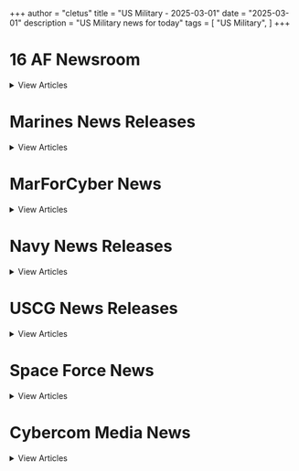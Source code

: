 +++ 
author = "cletus"
title = "US Military - 2025-03-01"
date = "2025-03-01"
description = "US Military news for today"
tags = [
    "US Military",
]
+++

# 16 AF Newsroom

<details>
<summary>View Articles</summary>
<br>

[16th Air Force member stays resilient through kidney disease](https://12ft.io/https://www.16af.af.mil/Newsroom/Article-Display/Article/4062792/16th-air-force-member-stays-resilient-through-kidney-disease/)

[526th Intelligence Squadron creates MIDNITE APEX, increasing combat readiness for peer conflict](https://12ft.io/https://www.16af.af.mil/Newsroom/Article-Display/Article/4026872/526th-intelligence-squadron-creates-midnite-apex-increasing-combat-readiness-fo/)

[363d ISR Wing recognized with Meritorious Unit Award from June 1, 2023 to May 31, 2024](https://12ft.io/https://www.16af.af.mil/Newsroom/Article-Display/Article/4015496/363d-isr-wing-recognized-with-meritorious-unit-award-from-june-1-2023-to-may-31/)

[AFTAC hosts scouts for merit badge event](https://12ft.io/https://www.16af.af.mil/Newsroom/Article-Display/Article/3999424/aftac-hosts-scouts-for-merit-badge-event/)

[COMACC, Command Chief immerse into AFTAC mission](https://12ft.io/https://www.16af.af.mil/Newsroom/Article-Display/Article/3998301/comacc-command-chief-immerse-into-aftac-mission/)

[16th Air Force strengthens strategic partnerships, increases interoperability in NATOâs largest cyber defense exercise](https://12ft.io/https://www.16af.af.mil/Newsroom/Article-Display/Article/3992107/16th-air-force-strengthens-strategic-partnerships-increases-interoperability-in/)

[16th Air Force continues Poland Cyber Command partnership with first-ever malware attack exercise](https://12ft.io/https://www.16af.af.mil/Newsroom/Article-Display/Article/3985460/16th-air-force-continues-poland-cyber-command-partnership-with-first-ever-malwa/)

[Defense Attaché group visits 16th Air Force, prepares for integrated deterrence](https://12ft.io/https://www.16af.af.mil/Newsroom/Article-Display/Article/3925601/defense-attach-group-visits-16th-air-force-prepares-for-integrated-deterrence/)

[Growing Cyber threats prompt Philippine Armyâs 1st 16th AF visit](https://12ft.io/https://www.16af.af.mil/Newsroom/Article-Display/Article/3928155/growing-cyber-threats-prompt-philippine-armys-1st-16th-af-visit/)

[Commentary: My first time riding the Memorial to Memorial Cycling Event](https://12ft.io/https://www.16af.af.mil/Newsroom/Article-Display/Article/3926621/commentary-my-first-time-riding-the-memorial-to-memorial-cycling-event/)

[FACT SHEET: Army Food Program](https://12ft.io/https://www.16af.af.mil/Newsroom/article/283418/fact_sheet_army_food_program)

[Fort Liberty is renamed Fort Bragg, effective immediately](https://12ft.io/https://www.16af.af.mil/Newsroom/article/283111/fort_liberty_is_renamed_fort_bragg_effective_immediately)

[Army prepares to celebrate its 250th birthday on June 14, 2025](https://12ft.io/https://www.16af.af.mil/Newsroom/article/282965/army_prepares_to_celebrate_its_250th_birthday_on_june_14_2025)

[Army breaks ground on state-of-the-art 6.8 mm ammunition production facility](https://12ft.io/https://www.16af.af.mil/Newsroom/article/282896/army_breaks_ground_on_state_of_the_art_6_8_mm_ammunition_production_facility)

[U.S. Army South leads joint task force in support of illegal alien holding operation in Guantanamo Bay](https://12ft.io/https://www.16af.af.mil/Newsroom/article/282782/u_s_army_south_leads_joint_task_force_in_support_of_illegal_alien_holding_operation_in_guantanamo_bay)

[Army identifies Third Soldier involved in Helicopter Crash](https://12ft.io/https://www.16af.af.mil/Newsroom/article/282772/army_identifies_third_soldier_involved_in_helicopter_crash)

[FACT SHEET: DCA Crash-Army aviation operational insights in the NCR](https://12ft.io/https://www.16af.af.mil/Newsroom/article/282769/fact_sheet_dca_crash_army_aviation_operational_insights_in_the_ncr)

[The Department of Army identifies two of three Army Soldiers involved in Helicopter Crash](https://12ft.io/https://www.16af.af.mil/Newsroom/article/282768/the_department_of_army_identifies_two_of_three_army_soldiers_involved_in_helicopter_crash)

[Recovery Underway for U.S. Army Helicopter Crash](https://12ft.io/https://www.16af.af.mil/Newsroom/article/282760/recovery_underway_for_u_s_army_helicopter_crash)

[President to honor seven Soldiers with nation’s top valor award](https://12ft.io/https://www.16af.af.mil/Newsroom/article/282349/president_to_honor_seven_soldiers_with_nations_top_valor_award)

[Army considers microreactors to increase installation readiness and resilience](https://12ft.io/https://www.16af.af.mil/Newsroom/article/282104/army_considers_microreactors_to_increase_installation_readiness_and_resilience)

[Honoring excellence: 2024 Army Acquisition Executive Awards celebrate acquisition innovators](https://12ft.io/https://www.16af.af.mil/Newsroom/article/282100/honoring_excellence_2024_army_acquisition_executive_awards_celebrate_acquisition_innovators)

[U.S. Army releases ‘America’s Army: 2024 Year in Review’](https://12ft.io/https://www.16af.af.mil/Newsroom/article/281829/u_s_army_releases_americas_army_2024_year_in_review)

[During a Pentagon ceremony the Secretary of the Army appoints five new civilian aides](https://12ft.io/https://www.16af.af.mil/Newsroom/article/281767/during_a_pentagon_ceremony_the_secretary_of_the_army_appoints_five_new_civilian_aides)

[Army releases Fiscal Year 2024 Annual Financial Report and audit results](https://12ft.io/https://www.16af.af.mil/Newsroom/article/281378/army_releases_fiscal_year_2024_annual_financial_report_and_audit_results)

[U.S. Army awards contract for domestic TNT production](https://12ft.io/https://www.16af.af.mil/Newsroom/article/281247/u_s_army_awards_contract_for_domestic_tnt_production)

[Army launches pilot to explore generative AI for acquisition activities](https://12ft.io/https://www.16af.af.mil/Newsroom/article/280500/army_launches_pilot_to_explore_generative_ai_for_acquisition_activities)

[Army to pilot secure, cloud environment for small businesses in the defense industrial base](https://12ft.io/https://www.16af.af.mil/Newsroom/article/280537/army_to_pilot_secure_cloud_environment_for_small_businesses_in_the_defense_industrial_base)

[Army exceeds FY 2024 active duty recruiting goals](https://12ft.io/https://www.16af.af.mil/Newsroom/article/280028/army_exceeds_fy_2024_active_duty_recruiting_goals)

[2024 class of the Army Acquisition Hall of Fame announced](https://12ft.io/https://www.16af.af.mil/Newsroom/article/279956/2024_class_of_the_army_acquisition_hall_of_fame_announced)

[Ukrainian President Zelenskyy praises Scranton, DOD for role supporting Ukraine](https://12ft.io/https://www.16af.af.mil/Newsroom/article/279907/ukrainian_president_zelenskyy_praises_scranton_dod_for_role_supporting_ukraine)

[In letter to Congress, Army Secretary outlines Continuing Resolution concerns](https://12ft.io/https://www.16af.af.mil/Newsroom/article/279836/in_letter_to_congress_army_secretary_outlines_continuing_resolution_concerns)

[Army selects Sierra Nevada Corporation as lead system integrator for its High Accuracy Detection and Exploitation System](https://12ft.io/https://www.16af.af.mil/Newsroom/article/279124/army_selects_sierra_nevada_corporation_as_lead_system_integrator_for_its_high_accuracy_detection_and_exploitation_system)

[DOD announces launch of online Housing Feedback System](https://12ft.io/https://www.16af.af.mil/Newsroom/article/278824/dod_announces_launch_of_online_housing_feedback_system)

[Army announces groundbreaking for cost-effective sustainable materials barracks at JBLM](https://12ft.io/https://www.16af.af.mil/Newsroom/article/278708/army_announces_groundbreaking_for_cost_effective_sustainable_materials_barracks_at_jblm)

[Subject specific information for the media](https://12ft.io/https://www.16af.af.mil/Newsroom/Press-Office/Press-Briefings)

[Events or announcements of note for the media](https://12ft.io/https://www.16af.af.mil/Newsroom/Press-Office/Press-Releases)

[HASC, SASC and Congressional testimony](https://12ft.io/https://www.16af.af.mil/Newsroom/Press-Office/Testimony)

[United States NavyChief of InformationAttn: US Navy1200 Navy PentagonWashington DC 20350-1200](https://12ft.io/https://www.16af.af.mil/Newsroom/)

</details>

# Marines News Releases

<details>
<summary>View Articles</summary>
<br>

[02/04/2025Marine Corps Passes FY24 Financial AuditFor the second year in a row, independent auditors verified that the Marine Corps’ financial records are materially accurate, complete, and compliant with federal regulations and issued an unmodified opinion for Fiscal Year 2024.Read More](https://12ft.io/https://www.marines.mil/News/Press-Releases/Press-Release-Display/Article/4052117/marine-corps-passes-fy24-financial-audit/)

[02/03/2025Deputy Commandant for Aviation Unveils 2025 Aviation Plan, Reinforcing Future Readiness and Technological IntegrationHeadquarters Marine Corps Aviation released the 2025 Marine Corps Aviation Plan, outlining a strategic framework that balances responding to today’s crises with modernizing Marine Aviation to ensure the Corps is prepared for tomorrow's fight. TheRead More](https://12ft.io/https://www.marines.mil/News/Press-Releases/Press-Release-Display/Article/4047771/deputy-commandant-for-aviation-unveils-2025-aviation-plan-reinforcing-future-re/)

[12/20/2024Death of General Thomas R. Morgan, 21st Assistant Commandant of the Marine CorpsThe Marine Corps announces the passing of the 21st Assistant Commandant of the Marine Corps, General Thomas R. Morgan on December 6, 2024.Read More](https://12ft.io/https://www.marines.mil/News/Press-Releases/Press-Release-Display/Article/4014125/death-of-general-thomas-r-morgan-21st-assistant-commandant-of-the-marine-corps/)

[12/19/2024Marine Corps releases Talent Management Update, remains committed to empowering Marines while enhancing lethalityThe Marine Corps released the latest Talent Management update in support of Force Design, highlighting the continuous efforts to modernize and innovate its talent management systems, enhancing readiness and empowering Marines to thrive in a dynamic operational environment. Building on the foundation set by Talent Management 2030 and the Talent Management Campaign Plan 2023-2025, Manpower and Reserve Affairs (M&RA) achieved significant milestones in retaining, developing, and optimizing the force.Read More](https://12ft.io/https://www.marines.mil/News/Press-Releases/Press-Release-Display/Article/4012676/marine-corps-releases-talent-management-update-remains-committed-to-empowering/)

[12/14/2024USMC/MOD Joint Statement - Commencement of Force FlowA small detachment of approximately 100 logistics support Marines from III Marine Expeditionary Force (MEF) has started to relocate from Okinawa to Guam in line with the Joint Statement of the Security Consultative Committee (“2+2”) on July 28, 2024.Read More](https://12ft.io/https://www.marines.mil/News/Press-Releases/Press-Release-Display/Article/4002316/usmcmod-joint-statement-commencement-of-force-flow/)

[09/23/2024Marine Corps crushes fiscal year 2024 end strength with historic retention, recruiting successThe Marine Corps achieved historic first-term reenlistment numbers and exceeded its retention goal for Fiscal Year 2024 in a competitive and challenging environment.  Engaged leaders across the Marine Corps retained the most qualified Marines at levels not seen in over a decade. Additionally, these efforts contributed to the Marine Corps exceeding its authorized end strength requirement, which is a summation of recruiting and retention efforts.Read More](https://12ft.io/https://www.marines.mil/News/Press-Releases/Press-Release-Display/Article/3913938/marine-corps-crushes-fiscal-year-2024-end-strength-with-historic-retention-recr/)

[08/08/2024SECNAV Del Toro Reflects on Three Years in Office at the Future Warfighting SymposiumSecretary of the Navy Carlos Del Toro delivered remarks at the Future Warfighting Symposium at the Naval War College in Newport, R.I., Aug. 8. Secretary Del Toro addressed new Naval War College (NWC) students, faculty, and staff on the eve of his third anniversary in office.Read More](https://12ft.io/https://www.marines.mil/News/Press-Releases/Press-Release-Display/Article/3867626/secnav-del-toro-reflects-on-three-years-in-office-at-the-future-warfighting-sym/)

[07/24/2024MARINE BARRACKS WASHINGTON TO HOST ENLISTED-LED EVENING PARADEMarine Barracks Washington will host an enlisted-led Evening Parade at Marine Barracks Washington, D.C., this Friday, July 26 at 8:45 pm.Read More](https://12ft.io/https://www.marines.mil/News/Press-Releases/Press-Release-Display/Article/3849706/marine-barracks-washington-to-host-enlisted-led-evening-parade/)

[06/25/2024Marine Corps launches Barracks Digital Maintenance Request System Service-WideThe Marine Corps launched and has fully implemented QSRMax, which is the service’s main effort to upgrade its maintenance request system from analog to digital.Read More](https://12ft.io/https://www.marines.mil/News/Press-Releases/Press-Release-Display/Article/3816553/marine-corps-launches-barracks-digital-maintenance-request-system-service-wide/)

[06/12/2024CMC Signs the First Training and Education Annual Report on Force DesignU.S. Marine Corps Commandant General Eric M. Smith has signed the U.S. Marine Corps Training and Education Annual Report (TEAR), June, 12, 2024. Published and distributed by Commanding General U.S. Marine Corps Training and Education Command (TECOM) Lieutenant General Kevin M. Iiams, the TEAR is the first annual report since the publishing of Training and Education 2030 (TE2030) by General David H. Berger, the 38th Commandant of the Marine Corps. The 14-page document outlines how CG TECOM has organized, progressed, and accomplished the 37 Force Design directed actions from TE2030.Read More](https://12ft.io/https://www.marines.mil/News/Press-Releases/Press-Release-Display/Article/3804646/cmc-signs-the-first-training-and-education-annual-report-on-force-design/)

</details>

# MarForCyber News

<details>
<summary>View Articles</summary>
<br>

[Marines with Marine Corps Forces Cyberspace Command - Marines with Marine Corps Forces Cyberspace Command pose for photos in cyber operations room at Lasswell Hall aboard Fort Meade, Maryland, Feb. 5, 2020. MARFORCYBER Marines conduct offensive and defensive cyber operations in support of United States Cyber Command and operate, secure and defend the Marine Corps Enterprise Network. This image is a photo illustration.The Marine Corps is Stepping Up its Efforts to Turn its Network into a WeaponWhen the United States must rapidly respond to crisis, it sends the U.S. Marine Corps. Organized in a self-sufficient unit, a Marine Air Ground Task Force (MAGTF) brings together the Marine Corps' infantry, armored, artillery, air, command, and logistics power to conduct highly-coordinated amphibious operations and landings abroad.These operationsRead More](https://12ft.io/https://www.marforcyber.marines.mil/News/Article/Article/3109116/the-marine-corps-is-stepping-up-its-efforts-to-turn-its-network-into-a-weapon/)

[Marine Corps Enhances its Cyber Cecurity Posture by Activating 3d Network BattalionThe Marine Corps is modernizing how it commands and controls its enterprise network.  A dedicated group will now empower the Corps’ ability to prevent and counter adversarial cyber-attacks and minimize network disruptions and outages.Read More](https://12ft.io/https://www.marforcyber.marines.mil/News/Article/Article/2946604/marine-corps-enhances-its-cyber-cecurity-posture-by-activating-3d-network-batta/)

[MARFORCYBER, MARFORRES, NETWORK, NETACT-RES, MFR, MCCOG - Col. Thomas Cleaver (left), commanding officer, Marine Corps Cyberspace Operations Group (MCCOG), Marine Forces Cyber Command (MARFORCYBER), takes charge of the formations of U.S. Marines and civilians during the Network Activity Reserve (NetAct-Res) activation ceremony at Marine Corps Support Facility New Orleans, Nov. 1, 2021.Marine Corps Activates Newest Cyber Defense Unit to Secure, Defend Reserve Force in CyberspaceThe Marine Corps has activated a new unit of cyber warriors in New Orleans to combat the ever-increasing threats in cyberspace in an effort to unify all cyber operations across the Corps. Unbeknownst to many, adversaries are disregarding traditional boundaries in attempts to disrupt and degrade communications, as well as, steal critical defense information on a daily basis. This unit is responsible for hardening, defending, and countering those threats for the Reserve Component spread across the United States at 158 Home Training Centers.Read More](https://12ft.io/https://www.marforcyber.marines.mil/News/Article/Article/2829653/marine-corps-activates-newest-cyber-defense-unit-to-secure-defend-reserve-force/)

[1st Network Activity - National Capital Region - Col. Edward J. Debish, the commanding officer of Marine Corps Cyberspace Operations Group speaks to Marines and civilians who are part of the new Network Activity - National Capital Region (NCR) during an activation ceremony at Marine Corps Base Quantico, Virginia, Aug. 31, 2020. Debish said “what this does for the Marine Corps, the big bang for our buck, is it provides unity of command and unity of effort.” The network provides robust, seamless, and secure end‐to‐end communications for all Marines; from the supporting establishment to forward-deployed forces.Marine Corps Activates Network Activity - NCR to Provide Unity of Command and Effort to the Enterprise NetworkThe Marine Corps is modernizing how it commands and controls its enterprise network. Now a dedicated group will upgrade the Corps’ ability to prevent and counter adversarial cyber-attacks and minimize network disruptions and outages.Read More](https://12ft.io/https://www.marforcyber.marines.mil/News/Article/Article/2333386/marine-corps-activates-network-activity-ncr-to-provide-unity-of-command-and-eff/)

[Midshipmen pose for a photo with David Luber, Executive Director, United States Cyber Command, at DreamPort in Columbia, Md., August 14. - Midshipmen pose for a photo with David Luber, Executive Director, United States Cyber Command, at DreamPort in Columbia, Md., August 14.Future Cyberspace Operators: 20 Interns Take Up Cyberwarfare Summer InternshipThe Marines are looking for the best and brightest minds to lead cyberspace operators in defense of the Nation. Nineteen U.S. Naval Academy Midshipmen and one Marine sergeant with the Marine Corps Enlisted Commissioning Education Program from The Citadel joined Marine Corps Forces Cyberspace Command for a summer internship at Fort George G. Meade, Maryland. The interns, hosted in two waves to mitigate the spread of COVID-19, were divided into small teams and embedded with seven of MARFORCYBER’s cyber mission force teams from 22 June to 14 August...Read More](https://12ft.io/https://www.marforcyber.marines.mil/News/Article/Article/2333524/future-cyberspace-operators-20-interns-take-up-cyberwarfare-summer-internship/)

[U.S. Marines assigned to 1st Network Battalion, Marine Corps Cyberspace Operations Group, stand in formation during the battalion transfer of authority at Marine Corps Base Camp Pendleton, California, June 4, 2020. 1st Network Bn., the first of six new Marine Corps network units, was created to improve oversight, command, and control of the Marine Corps enterprise network while managing building and local area networks around base. (U.S. Marine Corps photo by Staff Sgt. Donald Holbert) - U.S. Marines assigned to 1st Network Battalion, Marine Corps Cyberspace Operations Group, stand in formation during the battalion transfer of authority at Marine Corps Base Camp Pendleton, California, June 4, 2020. 1st Network Bn., the first of six new Marine Corps network units, was created to improve oversight, command, and control of the Marine Corps enterprise network while managing building and local area networks around base. (U.S. Marine Corps photo by Staff Sgt. Donald Holbert)Marine Corps Activates New Battalion to Fight in CyberspaceAn impactful change to Marine Corps cyberspace and information technology modernization occurred on June 4, 2020, aboard Marine Corps Base Camp Pendleton, California, with the activation of 1st Network Battalion, which marked the beginning of the Marine Corps Enterprise Network (MCEN) Command and Control (C2) modernization implementation plan.Read More](https://12ft.io/https://www.marforcyber.marines.mil/News/Article/Article/2228496/marine-corps-activates-new-battalion-to-fight-in-cyberspace/)

[Marines attending the Gamerjibe virtual career fair on May 20, 2020 occupy the Marine Corps booth.  The fair provided Students interested in technological careers the opportunity to connect virtually and free of charge using an immersive and interactive experience. - Marines attending the Gamerjibe virtual career fair on May 20, 2020 occupy the Marine Corps booth.  The fair provided Students interested in technological careers the opportunity to connect virtually and free of charge using an immersive and interactive experience.Innovating with Virtual RecruitingRecruiters with the 8th Marine Corps District attended their first online virtual career fair hosted by Gamerjibe on May 20, 2020. Also attending the fair were Marines with Marine Corps Forces Cyberspace Command and Marine Corps Tactical Systems Support Activity. The online event, which was free and open to the public, helped Marine recruiters educate and inform potential candidates in attendance while simultaneously engaging with other entrepreneurs and tech businesses in attendance, all while from the safety of home. Attendees could voice, video and text chat with Marines while exploring the virtual booth for more information on technical career opportunities with the Marine Corps.Read More](https://12ft.io/https://www.marforcyber.marines.mil/News/Article/Article/2207910/innovating-with-virtual-recruiting/)

[Marine Corps veteran Staff Sergeant Nathanial Vanderhayden, formerly a Marine Corps cyber operator, takes a group photo with old friends, after receiving the Meritorious Service Medal at a dinner February 18th. - Marine Corps veteran Staff Sergeant Nathanial Vanderhayden, formerly a Marine Corps cyber operator, takes a group photo with old friends, after receiving the Meritorious Service Medal at a dinner February 18th. Major General Matthew Glavy, and Sgt. Maj. Dan Krause, the commanding general and sergeant major of Marine Corps Forces Cyberspace Command, awarded Nate with the Meritorious Service Medal for the superior performance of his duties. (U.S. Marine Corps photo by Lance Cpl. Garrett Gillespie)Nathan Vanderhayden | From Marine to BusinessmanMarine Corps veteran Nathanial Vanderhayden, formerly a Marine Corps cyber operator, received the Meritorious Service Medal at a dinner on February 18th.Read More](https://12ft.io/https://www.marforcyber.marines.mil/News/Article/Article/2194900/nathan-vanderhayden-from-marine-to-businessman/)

[Maj. Gen. Matthew G. Glavy, Marine Corps Forces Cyberspace Command and Joint Task Force Ares commander, presides over a relief and appointment ceremony in Lasswell Hall, Fort Meade, Maryland, Mar. 19, 2020. During the ceremony, Sgt. Maj. Daniel L. Krause relinquished his duties as the sergeant major of MARFORCYBER while Sgt. Maj. Jay D. Williamson was appointed to fill the role. (Department of Defense photo by Joseph Wilbanks) - Maj. Gen. Matthew G. Glavy, Marine Corps Forces Cyberspace Command and Joint Task Force Ares commander, presides over a relief and appointment ceremony in Lasswell Hall, Fort Meade, Maryland, Mar. 19, 2020. During the ceremony, Sgt. Maj. Daniel L. Krause relinquished his duties as the sergeant major of MARFORCYBER while Sgt. Maj. Jay D. Williamson was appointed to fill the role. (Department of Defense photo by Joseph Wilbanks)MARFORCYBER Hosts Digital Relief and Appointment Ceremony: Bids Sgt. Maj. Krause Farewell, Welcomes Sgt. Maj. Williamson Through Video ConferenceFORT GEORGE G. MEADE, Md. – Sgt. Maj. Daniel L. Krause relinquished his duties as the sergeant major of Marine Corps Forces Cyberspace Command during a unique ceremony on Fort George G. Meade, Maryland, March 18.Read More](https://12ft.io/https://www.marforcyber.marines.mil/News/Article/Article/2119187/marforcyber-hosts-digital-relief-and-appointment-ceremony-bids-sgt-maj-krause-f/)

[Senior leaders visit Lasswell Hall - Maj. Gen. Mathew G. Glavy, commander of Marine Corps Forces Cyberspace Command and Joint Task Force Ares, welcomes Adm. Mike Gilday, 32nd Chief of Naval Operations and Gen. David H. Berger, 38th Commandant of the Marine Corps, to Lasswell Hall February 18, 2020. The senior leaders discussed current and future cyberspace operations conducted from the Joint Mission Operations Center Maryland. MARFORCYBER Marines conduct offensive and defensive cyber operations in support of United States Cyber Command and operate, secure and defend the Marine Corps Enterprise Network.Commandant of the Marine Corps Returns to MARFORCYBER HQ with Chief of Naval OperationsThe top-ranking officers from the Navy and Marine Corps, Adm. Mike Gilday, 32nd Chief of Naval Operations and Gen. David H. Berger, the 38th Commandant of the Marine Corps, visited Fort Meade, Maryland February 18, 2020. The two heads of the naval services toured Lasswell Hall and participated in the grand opening ceremony for the Cyber Foundry.Read More](https://12ft.io/https://www.marforcyber.marines.mil/News/Article/Article/2088397/commandant-of-the-marine-corps-returns-to-marforcyber-hq-with-chief-of-naval-op/)

</details>

# Navy News Releases

<details>
<summary>View Articles</summary>
<br>

[Commanding Officer of USS Harry S. Truman Relieved](https://12ft.io/https://www.navy.mil/Press-Office/Press-Releases/display-pressreleases/Article/4072087/commanding-officer-of-uss-harry-s-truman-relieved/)

[Chief of Naval Operations Visits New England Bases, Stresses Lethality and Readiness](https://12ft.io/https://www.navy.mil/Press-Office/Press-Releases/display-pressreleases/Article/4071603/chief-of-naval-operations-visits-new-england-bases-stresses-lethality-and-readi/)

[USS Harry S. Truman Involved in Collision at Sea](https://12ft.io/https://www.navy.mil/Press-Office/Press-Releases/display-pressreleases/Article/4065786/uss-harry-s-truman-involved-in-collision-at-sea/)

[Chief of Naval Operations Visits NSWC Crane, Purdue University](https://12ft.io/https://www.navy.mil/Press-Office/Press-Releases/display-pressreleases/Article/4063597/chief-of-naval-operations-visits-nswc-crane-purdue-university/)

[U.S. Navy Leaders Observe Joint Task Force Southern Guard Operations](https://12ft.io/https://www.navy.mil/Press-Office/Press-Releases/display-pressreleases/Article/4059675/us-navy-leaders-observe-joint-task-force-southern-guard-operations/)

[Truman Strike Group Units Arrive in Greece for Port Visit](https://12ft.io/https://www.navy.mil/Press-Office/Press-Releases/display-pressreleases/Article/4056366/truman-strike-group-units-arrive-in-greece-for-port-visit/)

[Chief of Naval Operations Hosts Thailand’s Head of Navy for Counterpart Visit](https://12ft.io/https://www.navy.mil/Press-Office/Press-Releases/display-pressreleases/Article/4055192/chief-of-naval-operations-hosts-thailands-head-of-navy-for-counterpart-visit/)

[Chief of Naval Operations Adm. Lisa Franchetti met with Commander-in-Chief of the Royal Thai Navy (RTN) Adm. Jirapol Wongwit, at the Pentagon, Feb. 4, 2025.](https://12ft.io/https://www.navy.mil/Press-Office/Press-Releases/display-pressreleases/Article/4054043/chief-of-naval-operations-adm-lisa-franchetti-met-with-commander-in-chief-of-th/)

[Operation Southern Spear: Latest Development in Operationalizing Robotic and Autonomous Systems](https://12ft.io/https://www.navy.mil/Press-Office/Press-Releases/display-pressreleases/Article/4044322/operation-southern-spear-latest-development-in-operationalizing-robotic-and-aut/)

[U.S. Navy Installations, Fleet Commands Participate in Annual Force Protection Exercise](https://12ft.io/https://www.navy.mil/Press-Office/Press-Releases/display-pressreleases/Article/4041783/us-navy-installations-fleet-commands-participate-in-annual-force-protection-exe/)

</details>

# USCG News Releases

<details>
<summary>View Articles</summary>
<br>

[Coast Guard interdicts 21 aliens west of Point Loma, Calif.](https://12ft.io/https://www.news.uscg.mil/Press-Releases/Article/4086888/coast-guard-interdicts-21-aliens-west-of-point-loma-calif/)

[Coast Guard medevacs cruise ship passenger experiencing strokes 300 miles offshore Hawaii](https://12ft.io/https://www.news.uscg.mil/Press-Releases/Article/4085805/coast-guard-medevacs-cruise-ship-passenger-experiencing-strokes-300-miles-offsh/)

[Availability of Public Notice for highway bridge proposal over Petaluma River](https://12ft.io/https://www.news.uscg.mil/Press-Releases/Article/4084594/availability-of-public-notice-for-highway-bridge-proposal-over-petaluma-river/)

[MULTIMEDIA RELEASE: Coast Guard, Port of Virginia Maritime Incident Response Team conclude search and rescue forum in Hampton](https://12ft.io/https://www.news.uscg.mil/Press-Releases/Article/4084005/multimedia-release-coast-guard-port-of-virginia-maritime-incident-response-team/)

[Coast Guard issues Captain of the Port order to Puerto Nuevo Terminal for violating hazardous cargo handling permit in San Juan](https://12ft.io/https://www.news.uscg.mil/Press-Releases/Article/4080606/coast-guard-issues-captain-of-the-port-order-to-puerto-nuevo-terminal-for-viola/)

[Coast Guard encounters over a dozen aliens off the coast of southern California](https://12ft.io/https://www.news.uscg.mil/Press-Releases/Article/4078346/coast-guard-encounters-over-a-dozen-aliens-off-the-coast-of-southern-california/)

[Coast Guard Sector Miami, partners stop 12 illegal charters, 2 violated federal orders](https://12ft.io/https://www.news.uscg.mil/Press-Releases/Article/4077268/coast-guard-sector-miami-partners-stop-12-illegal-charters-2-violated-federal-o/)

[MEDIA AVAILABILITY: Coast Guard, Port of Virginia Maritime Incident Response Team to host search and rescue forum in Hampton, Va.](https://12ft.io/https://www.news.uscg.mil/Press-Releases/Article/4076442/media-availability-coast-guard-port-of-virginia-maritime-incident-response-team/)

[Coast Guard suspends search for person missing near the entrance to the Ambrose Channel](https://12ft.io/https://www.news.uscg.mil/Press-Releases/Article/4076177/coast-guard-suspends-search-for-person-missing-near-the-entrance-to-the-ambrose/)

[UPDATE: Coast Guard continues search for one person after five recovered from sinking boat near the entrance to the Ambrose Channel](https://12ft.io/https://www.news.uscg.mil/Press-Releases/Article/4075625/update-coast-guard-continues-search-for-one-person-after-five-recovered-from-si/)

</details>

# Space Force News

<details>
<summary>View Articles</summary>
<br>

[DoD releases guidance for DoD civilian employees on responding to OPM's ‘What You Did Last Week’ email](https://12ft.io/https://www.spaceforce.mil/News/Article-Display/Article/4086496/dod-releases-guidance-for-dod-civilian-employees-on-responding-to-opms-what-you/)

[The Department of the Air Force implements Deferred Resignation Program](https://12ft.io/https://www.spaceforce.mil/News/Article-Display/Article/4086464/the-department-of-the-air-force-implements-deferred-resignation-program/)

[Hegseth addresses strengthening military by cutting excess, refocusing DOD budget](https://12ft.io/https://www.spaceforce.mil/News/Article-Display/Article/4073073/hegseth-addresses-strengthening-military-by-cutting-excess-refocusing-dod-budget/)

[Deep Space Advanced Radar Capability makes tremendous progress in first year](https://12ft.io/https://www.spaceforce.mil/News/Article-Display/Article/4072069/deep-space-advanced-radar-capability-makes-tremendous-progress-in-first-year/)

[Space Force announces 2024 Polaris Award service-level recipients](https://12ft.io/https://www.spaceforce.mil/News/Article-Display/Article/4071070/space-force-announces-2024-polaris-award-service-level-recipients/)

[Minuteman III test launch showcases readiness of US nuclear force’s safe, effective deterrent](https://12ft.io/https://www.spaceforce.mil/News/Article-Display/Article/4070872/minuteman-iii-test-launch-showcases-readiness-of-us-nuclear-forces-safe-effecti/)

[CSO, CMSSF represent Space Force at Daytona 500](https://12ft.io/https://www.spaceforce.mil/News/Article-Display/Article/4068983/cso-cmssf-represent-space-force-at-daytona-500/)

[Space Force leaders visit Japan to strengthen partnership](https://12ft.io/https://www.spaceforce.mil/News/Article-Display/Article/4067768/space-force-leaders-visit-japan-to-strengthen-partnership/)

[DAF releases memorandum DEI and Gender Ideology Awards Guidance](https://12ft.io/https://www.spaceforce.mil/News/Article-Display/Article/4065182/daf-releases-memorandum-dei-and-gender-ideology-awards-guidance/)

[The Department of the Air Force releases memorandum DEI and Gender Ideology Publication Review](https://12ft.io/https://www.spaceforce.mil/News/Article-Display/Article/4065192/the-department-of-the-air-force-releases-memorandum-dei-and-gender-ideology-pub/)

</details>

# Cybercom Media News

<details>
<summary>View Articles</summary>
<br>

[U.S. Cyber Command Deputy Commander Highlights Collaboration, Innovation at UW-Madison Tech Talk](https://12ft.io/https://www.cybercom.mil/Media/News/Article/3976294/us-cyber-command-deputy-commander-highlights-collaboration-innovation-at-uw-mad/)

[Media Release: USCYBERCOM Executes International Coordinated Cyber Security Activity 2024](https://12ft.io/https://www.cybercom.mil/Media/News/Article/3966564/media-release-uscybercom-executes-international-coordinated-cyber-security-acti/)

[USCYBERCOM Unveils AI Roadmap for Cyber Operations](https://12ft.io/https://www.cybercom.mil/Media/News/Article/3905064/uscybercom-unveils-ai-roadmap-for-cyber-operations/)

[U.S. Cyber Command Hosts First Offensive Cyber Flag 2024 Exercise](https://12ft.io/https://www.cybercom.mil/Media/News/Article/3893166/us-cyber-command-hosts-first-offensive-cyber-flag-2024-exercise/)

[Russian Disinformation Campaign “DoppelGänger” Unmasked: A Web of Deception](https://12ft.io/https://www.cybercom.mil/Media/News/Article/3895345/russian-disinformation-campaign-doppelgnger-unmasked-a-web-of-deception/)

[7 CS infrastructure team completes base network upgrade](https://12ft.io/https://www.cybercom.mil/Media/News/Article/3905062/7-cs-infrastructure-team-completes-base-network-upgrade/)

[CNMF deploys first defensive cyber team to Zambia](https://12ft.io/https://www.cybercom.mil/Media/News/Article/3783991/cnmf-deploys-first-defensive-cyber-team-to-zambia/)

[U.S. Cyber Command, DARPA Advance Partnership with New Agreement](https://12ft.io/https://www.cybercom.mil/Media/News/Article/3782423/us-cyber-command-darpa-advance-partnership-with-new-agreement/)

[Morgan M. Adamski Appointed as Next Executive Director of USCYBERCOM](https://12ft.io/https://www.cybercom.mil/Media/News/Article/4051492/morgan-m-adamski-appointed-as-next-executive-director-of-uscybercom/)

[Cyber Recon 2024 Recognizes Excellence, Fosters Collaboration](https://12ft.io/https://www.cybercom.mil/Media/News/Article/3754641/cyber-recon-2024-recognizes-excellence-fosters-collaboration/)

</details>

